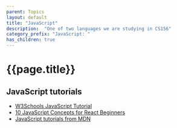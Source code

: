 ```yaml
---
parent: Topics
layout: default
title: "JavaScript"
description:  "One of two languages we are studying in CS156"
category_prefix: "JavaScript: "
has_children: true
---
```


# {{page.title}}

## JavaScript tutorials

* [W3Schools JavaScript Tutorial](https://www.w3schools.com/js/)
* [10 JavaScript Concepts for React Beginners](https://blog.appseed.us/10-javascript-concepts-for-react-beginners/)
* [JavaScript tutorials from MDN](https://developer.mozilla.org/en-US/docs/Web/JavaScript)